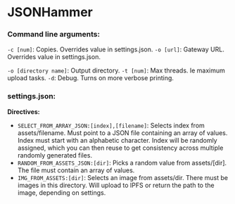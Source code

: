 # JSONHammer

### Command line arguments:

``-c [num]``: Copies. Overrides value in settings.json.
``-o [url]``: Gateway URL. Overrides value in settings.json.

``-o [directory name]``: Output directory.
``-t [num]``: Max threads. Ie maximum upload tasks.
``-d``: Debug. Turns on more verbose printing.

### settings.json:

**Directives:**
- `SELECT_FROM_ARRAY_JSON:[index],[filename]`: Selects index from assets/filename. Must point to a JSON file containing an array of values. Index must start with an alphabetic character. Index will be randomly assigned, which you can then reuse to get consistency across multiple randomly generated files.
- `RANDOM_FROM_ASSETS_JSON:[dir]`: Picks a random value from assets/[dir]. The file must contain an array of values.
- `IMG_FROM_ASSETS:[dir]`: Selects an image from assets/dir. There must be images in this directory. Will upload to IPFS or return the path to the image, depending on settings.
